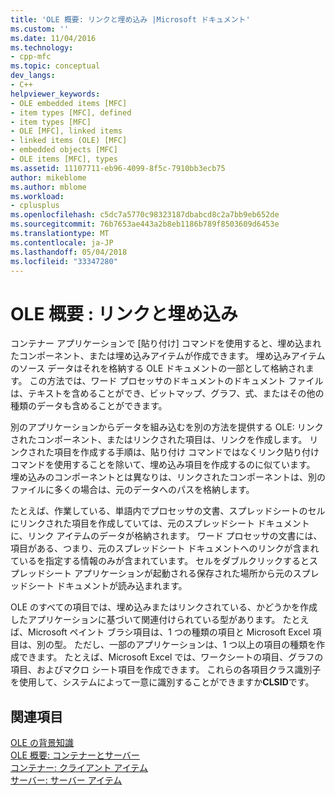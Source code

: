```yaml
---
title: 'OLE 概要: リンクと埋め込み |Microsoft ドキュメント'
ms.custom: ''
ms.date: 11/04/2016
ms.technology:
- cpp-mfc
ms.topic: conceptual
dev_langs:
- C++
helpviewer_keywords:
- OLE embedded items [MFC]
- item types [MFC], defined
- item types [MFC]
- OLE [MFC], linked items
- linked items (OLE) [MFC]
- embedded objects [MFC]
- OLE items [MFC], types
ms.assetid: 11107711-eb96-4099-8f5c-7910bb3ecb75
author: mikeblome
ms.author: mblome
ms.workload:
- cplusplus
ms.openlocfilehash: c5dc7a5770c98323187dbabcd8c2a7bb9eb652de
ms.sourcegitcommit: 76b7653ae443a2b8eb1186b789f8503609d6453e
ms.translationtype: MT
ms.contentlocale: ja-JP
ms.lasthandoff: 05/04/2018
ms.locfileid: "33347280"
---
```

# <a name="ole-background-linking-and-embedding"></a>OLE 概要 : リンクと埋め込み
コンテナー アプリケーションで [貼り付け] コマンドを使用すると、埋め込まれたコンポーネント、または埋め込みアイテムが作成できます。 埋め込みアイテムのソース データはそれを格納する OLE ドキュメントの一部として格納されます。 この方法では、ワード プロセッサのドキュメントのドキュメント ファイルは、テキストを含めることができ、ビットマップ、グラフ、式、またはその他の種類のデータも含めることができます。  
  
 別のアプリケーションからデータを組み込むを別の方法を提供する OLE: リンクされたコンポーネント、またはリンクされた項目は、リンクを作成します。 リンクされた項目を作成する手順は、貼り付け コマンドではなくリンク貼り付け コマンドを使用することを除いて、埋め込み項目を作成するのに似ています。 埋め込みのコンポーネントとは異なりは、リンクされたコンポーネントは、別のファイルに多くの場合は、元のデータへのパスを格納します。  
  
 たとえば、作業している、単語内でプロセッサの文書、スプレッドシートのセルにリンクされた項目を作成していては、元のスプレッドシート ドキュメントに、リンク アイテムのデータが格納されます。 ワード プロセッサの文書には、項目がある、つまり、元のスプレッドシート ドキュメントへのリンクが含まれているを指定する情報のみが含まれています。 セルをダブルクリックするとスプレッドシート アプリケーションが起動される保存された場所から元のスプレッドシート ドキュメントが読み込まれます。  
  
 OLE のすべての項目では、埋め込みまたはリンクされている、かどうかを作成したアプリケーションに基づいて関連付けられている型があります。 たとえば、Microsoft ペイント ブラシ項目は、1 つの種類の項目と Microsoft Excel 項目は、別の型。 ただし、一部のアプリケーションは、1 つ以上の項目の種類を作成できます。 たとえば、Microsoft Excel では、ワークシートの項目、グラフの項目、およびマクロ シート項目を作成できます。 これらの各項目クラス識別子を使用して、システムによって一意に識別することができますか**CLSID**です。  
  
## <a name="see-also"></a>関連項目  
 [OLE の背景知識](../mfc/ole-background.md)   
 [OLE 概要: コンテナーとサーバー](../mfc/ole-background-containers-and-servers.md)   
 [コンテナー: クライアント アイテム](../mfc/containers-client-items.md)   
 [サーバー: サーバー アイテム](../mfc/servers-server-items.md)

